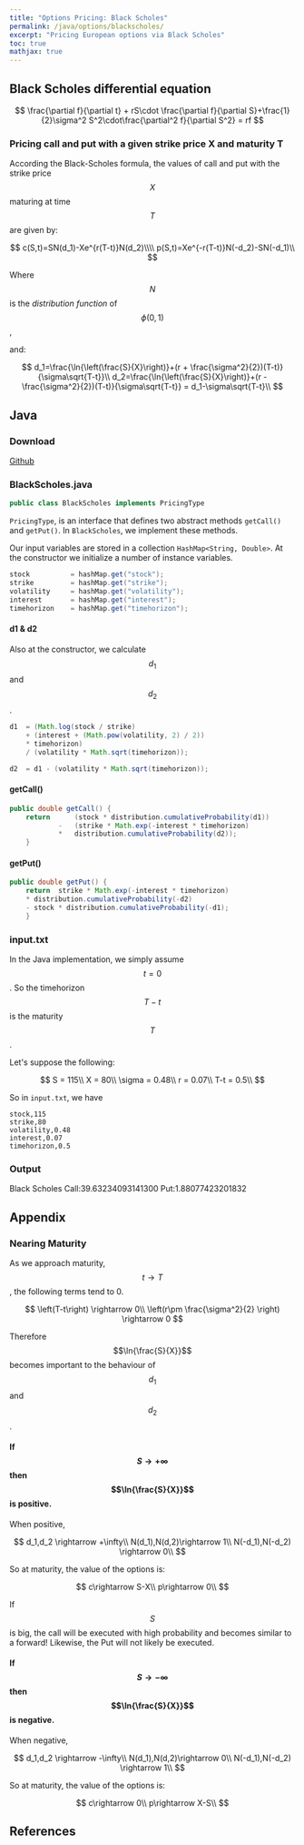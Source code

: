 ```yaml
---
title: "Options Pricing: Black Scholes"
permalink: /java/options/blackscholes/
excerpt: "Pricing European options via Black Scholes"
toc: true
mathjax: true
---
```



## Black Scholes differential equation

$$
\frac{\partial f}{\partial t} + rS\cdot \frac{\partial f}{\partial S}+\frac{1}{2}\sigma^2 S^2\cdot\frac{\partial^2 f}{\partial S^2} = rf
$$

### Pricing call and put with a given strike price X and maturity T

According the Black-Scholes formula, the values of call and put with the strike price $$X$$ maturing at time $$T$$ are given by:

$$
c(S,t)=SN(d_1)-Xe^{r(T-t)}N(d_2)\\\\
p(S,t)=Xe^{-r(T-t)}N(-d_2)-SN(-d_1)\\
$$

Where $$N$$ is the _distribution function_ of $$\phi(0,1)$$,

and:

$$
d_1=\frac{\ln{\left(\frac{S}{X}\right)}+(r + \frac{\sigma^2}{2})(T-t)}{\sigma\sqrt{T-t}}\\
d_2=\frac{\ln{\left(\frac{S}{X}\right)}+(r - \frac{\sigma^2}{2})(T-t)}{\sigma\sqrt{T-t}} = d_1-\sigma\sqrt{T-t}\\
$$


## Java

### Download

[Github](https://github.com/Adrian-Ng/OptionPricer)

### BlackScholes.java

```java
public class BlackScholes implements PricingType
```
`PricingType`, is an interface that defines two abstract methods `getCall()` and `getPut()`.
In `BlackScholes`, we implement these methods.

Our input variables are stored in a collection `HashMap<String, Double>`. At the constructor we initialize a number of instance variables.

```java
stock          = hashMap.get("stock");
strike         = hashMap.get("strike");
volatility     = hashMap.get("volatility");
interest       = hashMap.get("interest");
timehorizon    = hashMap.get("timehorizon");
```

#### d1 & d2

Also at the constructor, we calculate $$d_1$$ and $$d_2$$.

```java
d1 	= (Math.log(stock / strike) 
	+ (interest + (Math.pow(volatility, 2) / 2)) 
	* timehorizon)
	/ (volatility * Math.sqrt(timehorizon));

d2 	= d1 - (volatility * Math.sqrt(timehorizon));
```

#### getCall()

```java
public double getCall() {
    return      (stock * distribution.cumulativeProbability(d1))
            -   (strike * Math.exp(-interest * timehorizon)
            *   distribution.cumulativeProbability(d2));
    }
```

#### getPut()
```java
public double getPut() {
    return  strike * Math.exp(-interest * timehorizon)
    * distribution.cumulativeProbability(-d2)
    - stock * distribution.cumulativeProbability(-d1);
    }
```

### input.txt

In the Java implementation, we simply assume $$t=0$$.
So the timehorizon $$T-t$$ is the maturity $$T$$. 

Let's suppose the following:

$$
S = 115\\
X = 80\\
\sigma = 0.48\\
r = 0.07\\
T-t = 0.5\\
$$

So in `input.txt`, we have

```
stock,115
strike,80
volatility,0.48
interest,0.07
timehorizon,0.5
```

### Output

Black Scholes
	Call:39.63234093141300
	Put:1.88077423201832

## Appendix

### Nearing Maturity

As we approach maturity, $$t \rightarrow T$$, the following terms tend to 0.

$$
\left(T-t\right) \rightarrow 0\\
\left(r\pm \frac{\sigma^2}{2} \right) \rightarrow 0
$$

Therefore $$\ln{\frac{S}{X}}$$ becomes important to the behaviour of $$d_1$$ and $$d_2$$.


#### If $$S \rightarrow +\infty$$ then $$\ln{\frac{S}{X}}$$ is positive.

When positive,

$$
d_1,d_2 \rightarrow +\infty\\
N(d_1),N(d,2)\rightarrow 1\\
N(-d_1),N(-d_2) \rightarrow 0\\
$$

So at maturity, the value of the options is:

$$
c\rightarrow S-X\\
p\rightarrow 0\\
$$ 

If $$S$$ is big, the call will be executed with high probability and becomes similar to a forward!
Likewise, the Put will not likely be executed.


#### If $$S \rightarrow -\infty$$ then $$\ln{\frac{S}{X}}$$ is negative.

When negative,

$$
d_1,d_2 \rightarrow -\infty\\
N(d_1),N(d,2)\rightarrow 0\\
N(-d_1),N(-d_2) \rightarrow 1\\
$$

So at maturity, the value of the options is:

$$
c\rightarrow 0\\
p\rightarrow X-S\\
$$ 

## References